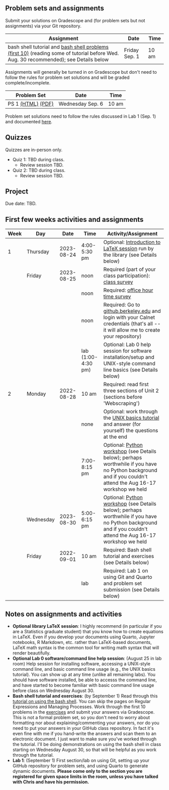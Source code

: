 ## Problem sets and assignments

Submit your solutions on Gradescope and (for problem sets but not assignments) via your Git repository. 

| Assignment  | Date | Time | 
|----|----|----|
| bash shell tutorial and [bash shell problems (first 10)](https://berkeley-scf.github.io/tutorial-using-bash/exercises) (reading some of tutorial before Wed. Aug. 30 recommended); see Details below | Friday Sep. 1 | 10 am |

Assignments will generally be turned in on Gradescope but don't need to follow the rules for problem set solutions and will be graded complete/incomplete.


| Problem Set | Date | Time | 
|----|----|----|
| PS 1 [(HTML)](ps/ps1.html) [(PDF)](ps/ps1.pdf) | Wednesday Sep. 6 | 10 am | 


Problem set solutions need to follow the rules discussed in Lab 1 (Sep. 1) and documented [here](howtos/ps-submission).

## Quizzes

Quizzes are in-person only. 

- Quiz 1: TBD during class.
  - Review session TBD.
- Quiz 2: TBD during class.
  - Review session TBD.

## Project

Due date: TBD.

## First few weeks activities and assignments

| Week | Day      | Date       | Time         | Activity/Assignment                                                                                                                          |
|------|----------|------------|--------------|----------------------------------------------------------------------------------------------------------------------------------------------|
| 1    | Thursday | 2023-08-24 | 4:00-5:30 pm | Optional: [Introduction to LaTeX session](https://berkeley.libcal.com/event/11068706) run by the library (see Details below)|
|      | Friday   | 2023-08-25 | noon         | Required (part of your class participation): [class survey](https://forms.gle/MxPviTJ2Lw1iJvn66)                              |
|      |          |            | noon         | Required: [office hour time survey](http://whenisgood.net/tmyj25a)                                                                           |
|      |          |            | noon         | Required: Go to [github.berkeley.edu](http://github.berkeley.edu) and login with your Calnet credentials (that's all -- it will allow me to create your repository) | 
|      |          |            | lab (1:00-4:30 pm)  | Optional: Lab 0 help session for software installation/setup and UNIX-style command line basics (see Details below)         |
| 2    | Monday   | 2022-08-28 | 10 am        | Required: read first three sections of Unit 2 (sections before 'Webscraping')                                                                                                        |
|      |          |            | none         | Optional: work through the [UNIX basics tutorial](https://berkeley-scf.github.io/tutorial-unix-basics) and answer (for yourself) the questions at the end |
|      |          |            | 7:00-8:15 pm | Optional: [Python workshop](https://berkeley.libcal.com/event/11031898) (see Details below); perhaps worthwhile if you have no Python background and  if you couldn't attend the Aug 16-17 workshop we held |
|      | Wednesday| 2023-08-30 | 5:00-6:15 pm | Optional: [Python workshop](https://berkeley.libcal.com/event/11031944) (see Details below); perhaps worthwhile if you have no Python background and  if you couldn't attend the Aug 16-17 workshop we held |
|      | Friday   | 2022-09-01 | 10 am        | Required: Bash shell tutorial and exercises (see Details below) |
|      |          |            | lab          | Required: Lab 1 on using Git and Quarto and problem set submission (see Details below)|



## Notes on assignments and activities

- **Optional library LaTeX session**: I highly recommend (in particular if you are a Statistics graduate student) that you know how to create equations in LaTeX. Even if you develop your documents using Quarto, Jupyter notebooks, R Markdown, etc. rather than LaTeX-based documents, LaTeX math syntax is the common tool for writing math syntax that will render beautifully. 
- **Optional Lab 0 software/command line help session**: (August 25 in lab room) Help session for installing software, accessing a UNIX-style command line, and basic command line usage (e.g., the UNIX basics tutorial). You can show up at any time (unlike all remaining labs). You should have software installed, be able to accesss the command line, and have started to become familiar with basic command line usage before class on Wednesday August 30.
- **Bash shell tutorial and exercises**: (by September 1) Read through this [tutorial on using the bash shell](https://berkeley-scf.github.io/tutorial-using-bash). You can skip the pages on Regular Expressions and Managing Processes. Work through the first 10 problems in the [exercises](https://berkeley-scf.github.io/tutorial-using-bash/exercises) and submit your answers via Gradescope. This is not a formal problem set, so you don't need to worry about formatting nor about explaining/commenting your answers, nor do you need to put your answers in your GitHub class repository. In fact it's even fine with me if you hand-write the answers and scan them to an electronic document. I just want to make sure you've worked through the tutorial. I'll be doing demonstrations on using the bash shell in class starting on Wednesday August 30, so that will be helpful as you work through the tutorial.
- **Lab 1**: (September 1) First section/lab on using Git, setting up your GitHub repository for problem sets, and using Quarto to generate dynamic documents. **Please come only to the section you are registered for given space limits in the room, unless you have talked with Chris and have his permission.** 


